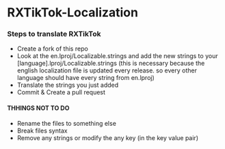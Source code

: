 # RXTikTok-Localization

### Steps to translate RXTikTok

- Create a fork of this repo
- Look at the en.lproj/Localizable.strings and add the new strings to your [language].lproj/Localizable.strings (this is necessary because the english localization file is updated every release. so every other language should have every string from en.lproj)
- Translate the strings you just added
- Commit & Create a pull request

#### THHINGS NOT TO DO
- Rename the files to something else
- Break files syntax
- Remove any strings or modify the any key (in the key value pair)
